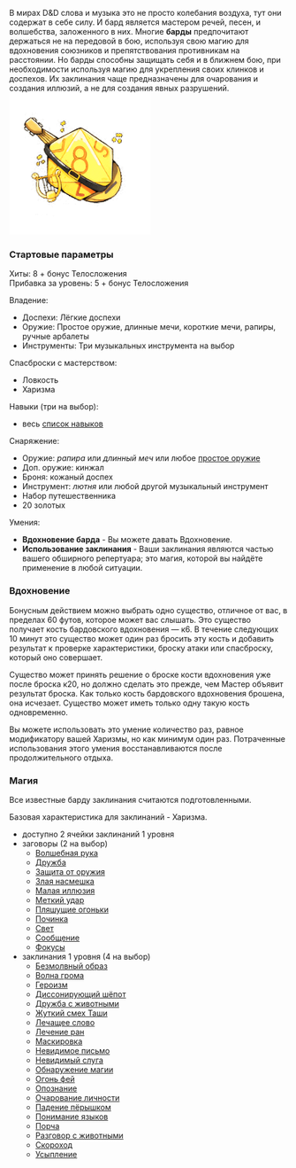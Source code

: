 В мирах D&D слова и музыка это не просто колебания воздуха, тут они содержат в себе силу. И бард является мастером речей, песен, и волшебства, заложенного в них.
Многие **барды** предпочитают держаться не на передовой в бою, используя свою магию для вдохновения союзников и препятствования противникам на расстоянии. Но барды способны защищать себя и в ближнем бою, при необходимости используя магию для укрепления своих клинков и доспехов. Их заклинания чаще предназначены для очарования и создания иллюзий, а не для создания явных разрушений.
![класс|150](/Img/bard.png)
### Стартовые параметры
Хиты: 8 + бонус Телосложения<br>
Прибавка за уровень: 5 + бонус Телосложения

Владение:
- Доспехи: Лёгкие доспехи
- Оружие: Простое оружие, длинные мечи, короткие мечи, рапиры, ручные арбалеты
- Инструменты: Три музыкальных инструмента на выбор

Спасброски с мастерством:
- Ловкость
- Харизма

Навыки (три на выбор):
- весь [список навыков](../Навыки.md)

Снаряжение:
- Оружие: *рапира* или *длинный меч* или любое [простое оружие](<../Владение оружием.md>)
- Доп. оружие: кинжал
- Броня: кожаный доспех
- Инструмент: *лютня* или любой другой музыкальный инструмент
- Набор путешественника
- 20 золотых

Умения:
- **Вдохновение барда** - Вы можете давать Вдохновение.
- **Использование заклинания** - Ваши заклинания являются частью вашего обширного репертуара; это магия, которой вы найдёте применение в любой ситуации.

### Вдохновение
Бонусным действием можно выбрать одно существо, отличное от вас, в пределах 60 футов, которое может вас слышать. Это существо получает кость бардовского вдохновения — к6. В течение следующих 10 минут это существо может один раз бросить эту кость и добавить результат к проверке характеристики, броску атаки или спасброску, который оно совершает. 

Существо может принять решение о броске кости вдохновения уже после броска к20, но должно сделать это прежде, чем Мастер объявит результат броска. Как только кость бардовского вдохновения брошена, она исчезает. Существо может иметь только одну такую кость одновременно. 

Вы можете использовать это умение количество раз, равное модификатору вашей Харизмы, но как минимум один раз. Потраченные использования этого умения восстанавливаются после продолжительного отдыха.

### Магия
Все известные барду заклинания считаются подготовленными. 

Базовая характеристика для заклинаний - Харизма.

- доступно 2 ячейки заклинаний 1 уровня
- заговоры (2 на выбор)
	- [Волшебная рука](</Правила/Магия/Волшебная рука.md>)
	- [Дружба](</Правила/Магия/Дружба.md>)
	- [Защита от оружия](</Правила/Магия/Защита от оружия.md>)
	- [Злая насмешка](</Правила/Магия/Злая насмешка.md>)
	- [Малая иллюзия](</Правила/Магия/Малая иллюзия.md>)
	- [Меткий удар](</Правила/Магия/Меткий удар.md>)
	- [Пляшущие огоньки](</Правила/Магия/Пляшущие огоньки.md>)
	- [Починка](</Правила/Магия/Починка.md>)
	- [Свет](</Правила/Магия/Свет.md>)
	- [Сообщение](</Правила/Магия/Сообщение.md>)
	- [Фокусы](</Правила/Магия/Фокусы.md>)
- заклинания 1 уровня (4 на выбор)
	- [Безмолвный образ](</Правила/Магия/Безмолвный образ.md>)
	- [Волна грома](</Правила/Магия/Волна грома.md>)
	- [Героизм](</Правила/Магия/Героизм.md>)
	- [Диссонирующий шёпот](</Правила/Магия/Диссонирующий шёпот.md>)
	- [Дружба с животными](</Правила/Магия/Дружба с животными.md>)
	- [Жуткий смех Таши](</Правила/Магия/Жуткий смех Таши.md>)
	- [Лечащее слово](</Правила/Магия/Лечащее слово.md>)
	- [Лечение ран](</Правила/Магия/Лечение ран.md>)
	- [Маскировка](</Правила/Магия/Маскировка.md>)
	- [Невидимое письмо](</Правила/Магия/Невидимое письмо.md>)
	- [Невидимый слуга](</Правила/Магия/Невидимый слуга.md>)
	- [Обнаружение магии](</Правила/Магия/Обнаружение магии.md>)
	- [Огонь фей](</Правила/Магия/Огонь фей.md>)
	- [Опознание](</Правила/Магия/Опознание.md>)
	- [Очарование личности](</Правила/Магия/Очарование личности.md>)
	- [Падение пёрышком](</Правила/Магия/Падение пёрышком.md>)
	- [Понимание языков](</Правила/Магия/Понимание языков.md>)
	- [Порча](</Правила/Магия/Порча.md>)
	- [Разговор с животными](</Правила/Магия/Разговор с животными.md>)
	- [Скороход](</Правила/Магия/Скороход.md>)
	- [Усыпление](</Правила/Магия/Усыпление.md>)